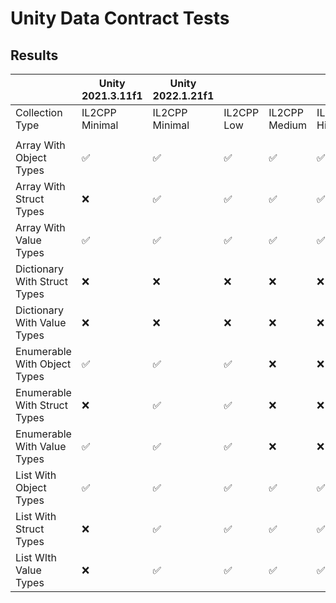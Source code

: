 # Unity Data Contract Tests

## Results

|                              | Unity 2021.3.11f1  | Unity 2022.1.21f1  |                    |                    |                    |
|------------------------------|--------------------|--------------------|--------------------|--------------------|--------------------|
| Collection Type              | IL2CPP Minimal     | IL2CPP Minimal     | IL2CPP Low         | IL2CPP Medium      | IL2CPP High        |
|                              |                    |                    |                    |                    |                    |
| Array With Object Types      | :white_check_mark: | :white_check_mark: | :white_check_mark: | :white_check_mark: | :white_check_mark: |
| Array With Struct Types      | :x:                | :white_check_mark: | :white_check_mark: | :white_check_mark: | :white_check_mark: |
| Array With Value Types       | :white_check_mark: | :white_check_mark: | :white_check_mark: | :white_check_mark: | :white_check_mark: |
| Dictionary With Struct Types | :x:                | :x:                | :x:                | :x:                | :x:                |
| Dictionary With Value Types  | :x:                | :x:                | :x:                | :x:                | :x:                |
| Enumerable With Object Types | :white_check_mark: | :white_check_mark: | :white_check_mark: | :x:                | :x:                |
| Enumerable With Struct Types | :x:                | :white_check_mark: | :white_check_mark: | :x:                | :x:                |
| Enumerable With Value Types  | :white_check_mark: | :white_check_mark: | :white_check_mark: | :x:                | :x:                |
| List With Object Types       | :white_check_mark: | :white_check_mark: | :white_check_mark: | :white_check_mark: | :white_check_mark: |
| List With Struct Types       | :x:                | :white_check_mark: | :white_check_mark: | :white_check_mark: | :white_check_mark: |
| List WIth Value Types        | :x:                | :white_check_mark: | :white_check_mark: | :white_check_mark: | :white_check_mark: |
